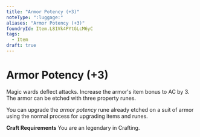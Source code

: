 ```yaml
---
title: "Armor Potency (+3)"
noteType: ":luggage:"
aliases: "Armor Potency (+3)"
foundryId: Item.L81Vk4PYtGLcM6yC
tags:
  - Item
draft: true
---
```


# Armor Potency (+3)

Magic wards deflect attacks. Increase the armor's item bonus to AC by 3. The armor can be etched with three property runes.

You can upgrade the _armor potency_ rune already etched on a suit of armor using the normal process for upgrading items and runes.

**Craft Requirements** You are an legendary in Crafting.
